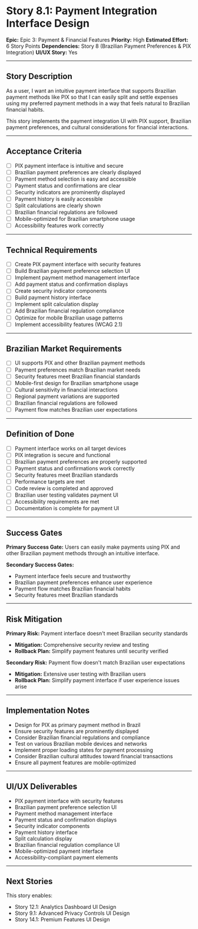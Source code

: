 # Story 8.1: Payment Integration Interface Design

**Epic:** Epic 3: Payment & Financial Features
**Priority:** High
**Estimated Effort:** 6 Story Points
**Dependencies:** Story 8 (Brazilian Payment Preferences & PIX Integration)
**UI/UX Story:** Yes

---

## Story Description

As a user, I want an intuitive payment interface that supports Brazilian payment methods like PIX so that I can easily split and settle expenses using my preferred payment methods in a way that feels natural to Brazilian financial habits.

This story implements the payment integration UI with PIX support, Brazilian payment preferences, and cultural considerations for financial interactions.

---

## Acceptance Criteria

- [ ] PIX payment interface is intuitive and secure
- [ ] Brazilian payment preferences are clearly displayed
- [ ] Payment method selection is easy and accessible
- [ ] Payment status and confirmations are clear
- [ ] Security indicators are prominently displayed
- [ ] Payment history is easily accessible
- [ ] Split calculations are clearly shown
- [ ] Brazilian financial regulations are followed
- [ ] Mobile-optimized for Brazilian smartphone usage
- [ ] Accessibility features work correctly

---

## Technical Requirements

- [ ] Create PIX payment interface with security features
- [ ] Build Brazilian payment preference selection UI
- [ ] Implement payment method management interface
- [ ] Add payment status and confirmation displays
- [ ] Create security indicator components
- [ ] Build payment history interface
- [ ] Implement split calculation display
- [ ] Add Brazilian financial regulation compliance
- [ ] Optimize for mobile Brazilian usage patterns
- [ ] Implement accessibility features (WCAG 2.1)

---

## Brazilian Market Requirements

- [ ] UI supports PIX and other Brazilian payment methods
- [ ] Payment preferences match Brazilian market needs
- [ ] Security features meet Brazilian financial standards
- [ ] Mobile-first design for Brazilian smartphone usage
- [ ] Cultural sensitivity in financial interactions
- [ ] Regional payment variations are supported
- [ ] Brazilian financial regulations are followed
- [ ] Payment flow matches Brazilian user expectations

---

## Definition of Done

- [ ] Payment interface works on all target devices
- [ ] PIX integration is secure and functional
- [ ] Brazilian payment preferences are properly supported
- [ ] Payment status and confirmations work correctly
- [ ] Security features meet Brazilian standards
- [ ] Performance targets are met
- [ ] Code review is completed and approved
- [ ] Brazilian user testing validates payment UI
- [ ] Accessibility requirements are met
- [ ] Documentation is complete for payment UI

---

## Success Gates

**Primary Success Gate:** Users can easily make payments using PIX and other Brazilian payment methods through an intuitive interface.

**Secondary Success Gates:**
- Payment interface feels secure and trustworthy
- Brazilian payment preferences enhance user experience
- Payment flow matches Brazilian financial habits
- Security features meet Brazilian standards

---

## Risk Mitigation

**Primary Risk:** Payment interface doesn't meet Brazilian security standards
- **Mitigation:** Comprehensive security review and testing
- **Rollback Plan:** Simplify payment features until security verified

**Secondary Risk:** Payment flow doesn't match Brazilian user expectations
- **Mitigation:** Extensive user testing with Brazilian users
- **Rollback Plan:** Simplify payment interface if user experience issues arise

---

## Implementation Notes

- Design for PIX as primary payment method in Brazil
- Ensure security features are prominently displayed
- Consider Brazilian financial regulations and compliance
- Test on various Brazilian mobile devices and networks
- Implement proper loading states for payment processing
- Consider Brazilian cultural attitudes toward financial transactions
- Ensure all payment features are mobile-optimized

---

## UI/UX Deliverables

- PIX payment interface with security features
- Brazilian payment preference selection UI
- Payment method management interface
- Payment status and confirmation displays
- Security indicator components
- Payment history interface
- Split calculation display
- Brazilian financial regulation compliance UI
- Mobile-optimized payment interface
- Accessibility-compliant payment elements

---

## Next Stories

This story enables:
- Story 12.1: Analytics Dashboard UI Design
- Story 9.1: Advanced Privacy Controls UI Design
- Story 14.1: Premium Features UI Design 